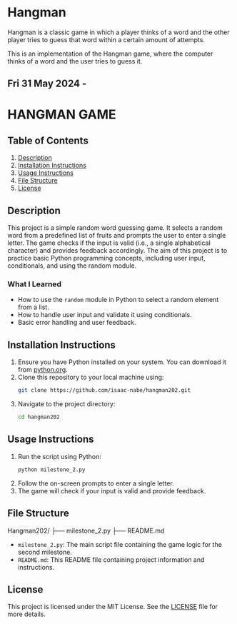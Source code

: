 # Hangman
Hangman is a classic game in which a player thinks of a word and the other player tries to guess that word within a certain amount of attempts.

This is an implementation of the Hangman game, where the computer thinks of a word and the user tries to guess it. 


## Fri 31 May 2024 - 
# HANGMAN GAME

## Table of Contents

1. [Description](#description)
2. [Installation Instructions](#installation-instructions)
3. [Usage Instructions](#usage-instructions)
4. [File Structure](#file-structure)
5. [License](#license)

## Description

This project is a simple random word guessing game. It selects a random word from a predefined list of fruits and prompts the user to enter a single letter. The game checks if the input is valid (i.e., a single alphabetical character) and provides feedback accordingly. The aim of this project is to practice basic Python programming concepts, including user input, conditionals, and using the random module.

### What I Learned

- How to use the `random` module in Python to select a random element from a list.
- How to handle user input and validate it using conditionals.
- Basic error handling and user feedback.

## Installation Instructions

1. Ensure you have Python installed on your system. You can download it from [python.org](https://www.python.org/).
2. Clone this repository to your local machine using:
    ```sh
    git clone https://github.com/isaac-nabe/hangman202.git
    ```
3. Navigate to the project directory:
    ```sh
    cd hangman202
    ```

## Usage Instructions

1. Run the script using Python:
    ```sh
    python milestone_2.py
    ```
2. Follow the on-screen prompts to enter a single letter.
3. The game will check if your input is valid and provide feedback.

## File Structure


Hangman202/
├── milestone_2.py
├── README.md



- `milestone_2.py`: The main script file containing the game logic for the second milestone.
- `README.md`: This README file containing project information and instructions.

## License

This project is licensed under the MIT License. See the [LICENSE](LICENSE) file for more details.

